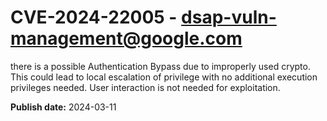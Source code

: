 # CVE-2024-22005 - dsap-vuln-management@google.com

there is a possible Authentication Bypass due to improperly used crypto. This could lead to local escalation of privilege with no additional execution privileges needed. User interaction is not needed for exploitation.

**Publish date:** 2024-03-11
